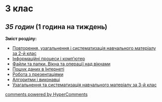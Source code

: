 <div id="hypercomments_widget" class="js-hypercomments-widget invisible"></div>

3 клас
=============================================
## <i>35 годин</i> (1 година на тиждень)

**Зміст розділу:**
* [Повторення, узагальнення і систематизація навчального матеріалу за 2-й клас](povtorennia.md)
* [Інформаційні процеси і комп’ютер](informaciyni_procesi.md)
* [Файли та папки. Вікна та операції над вікнами](fajili_ta_papky.md)
* [Пошук даних в Інтернеті](poshuk.md)
* [Робота з презентаціями](prezentaciya.md)
* [Алгоритми і виконавці](algorytmy.md)
* [Узагальнення та систематизація навчального матеріалу за 3-й клас](systematizaciya.md)

<div class="js-hypercomments-container">
<a href="http://hypercomments.com" class="hc-link" title="comments widget">comments powered by HyperComments</a>
</div>